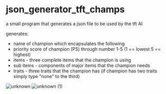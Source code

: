 # json_generator_tft_champs
a small program that generates a json file to be used by the tft AI

generates:

- name of champion which encapsulates the following
- priority score of champion (PS) through number 1-5  (1 == lowest 5 == highest)
- items - three complete items that the champion is using
- sub items - components of major items that the champion needs
- traits - three traits that the champion has (if champion has two traits simply type "none" to the third)

![unknown](https://user-images.githubusercontent.com/46501122/178623058-78777779-247c-46b6-9638-708dc3b396e2.png)
![unknown (1)](https://user-images.githubusercontent.com/46501122/178623068-5313a987-0d70-4a32-bf0b-5a86e0706fd8.png)
